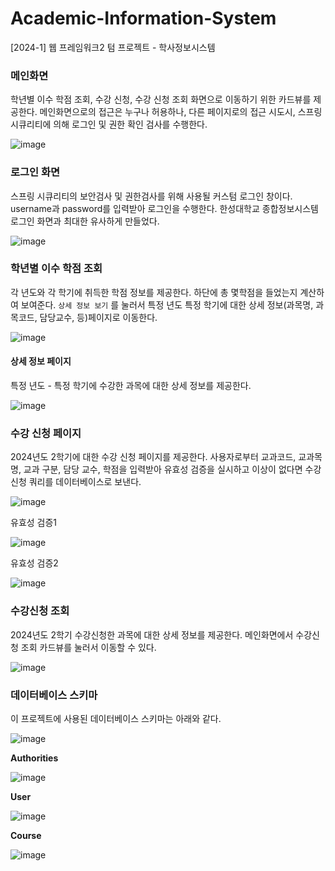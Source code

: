 # Academic-Information-System
[2024-1] 웹 프레임워크2 텀 프로젝트 - 학사정보시스템

### 메인화면
학년별 이수 학점 조회, 수강 신청, 수강 신청 조회 화면으로 이동하기 위한 카드뷰를 제공한다.
메인화면으로의 접근은 누구나 허용하나, 다른 페이지로의 접근 시도시, 스프링 시큐리티에 의해 로그인 및 권한 확인 검사를 수행한다.

![image](https://github.com/y2hscmtk/Academic-Information-System/assets/109474668/f506a62d-9235-4fd7-8007-d9acbc0341c9)


### 로그인 화면
스프링 시큐리티의 보안검사 및 권한검사를 위해 사용될 커스텀 로그인 창이다. username과 password를 입력받아 로그인을 수행한다. 한성대학교 종합정보시스템 로그인 화면과 최대한 유사하게 만들었다.

![image](https://github.com/y2hscmtk/Academic-Information-System/assets/109474668/9773bc17-b7e1-48cd-a218-78d33817dee2)

### 학년별 이수 학점 조회
각 년도와 각 학기에 취득한 학점 정보를 제공한다. 하단에 총 몇학점을 들었는지 계산하여 보여준다. `상세 정보 보기` 를 눌러서 특정 년도 특정 학기에 대한 상세 정보(과목명, 과목코드, 담당교수, 등)페이지로 이동한다.

![image](https://github.com/y2hscmtk/Academic-Information-System/assets/109474668/de863dc5-ff4c-433b-bd77-d82d43085bb6)

#### 상세 정보 페이지
특정 년도 - 특정 학기에 수강한 과목에 대한 상세 정보를 제공한다.

![image](https://github.com/y2hscmtk/Academic-Information-System/assets/109474668/c834a077-b3ac-4957-a9d8-5434e7aa616b)

### 수강 신청 페이지
2024년도 2학기에 대한 수강 신청 페이지를 제공한다.
사용자로부터 교과코드, 교과목 명, 교과 구분, 담당 교수, 학점을 입력받아 유효성 검증을 실시하고 이상이 없다면 수강신청 쿼리를 데이터베이스로 보낸다.

![image](https://github.com/y2hscmtk/Academic-Information-System/assets/109474668/ad5d3991-548b-44c9-a4f6-20247d438652)

유효성 검증1  

![image](https://github.com/y2hscmtk/Academic-Information-System/assets/109474668/6c829bc4-bc86-460c-a087-5117d38e5412)

유효성 검증2  

![image](https://github.com/y2hscmtk/Academic-Information-System/assets/109474668/6eed0e34-6da3-426d-9851-08926467f13b)


### 수강신청 조회
2024년도 2학기 수강신청한 과목에 대한 상세 정보를 제공한다. 메인화면에서 수강신청 조회 카드뷰를 눌러서 이동할 수 있다.  

![image](https://github.com/y2hscmtk/Academic-Information-System/assets/109474668/825e1155-399d-4ec3-abd7-675759b3342a)


### 데이터베이스 스키마

이 프로젝트에 사용된 데이터베이스 스키마는 아래와 같다.

![image](https://github.com/y2hscmtk/Academic-Information-System/assets/109474668/f024cb39-1087-4e4f-ad29-7df786d1c35f)

**Authorities**  

![image](https://github.com/y2hscmtk/Academic-Information-System/assets/109474668/70fc84ab-9c6f-4062-845c-22cc3339e371)

**User**  

![image](https://github.com/y2hscmtk/Academic-Information-System/assets/109474668/8d6110d6-a2db-402b-b445-9903febc4360)

**Course**

![image](https://github.com/y2hscmtk/Academic-Information-System/assets/109474668/917e8ea6-b1c7-4935-9a76-bd306853dd3b)




